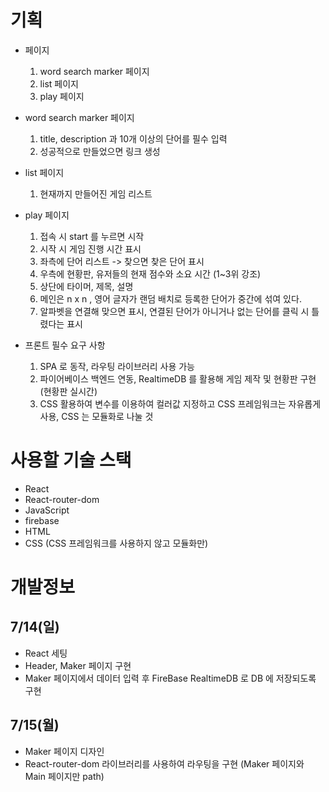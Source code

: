 # 기획
- 페이지
    1. word search marker 페이지
    2. list 페이지
    3. play 페이지

- word search marker 페이지
    1. title, description 과 10개 이상의 단어를 필수 입력
    2. 성공적으로 만들었으면 링크 생성

- list 페이지
    1. 현재까지 만들어진 게임 리스트

- play 페이지
    1. 접속 시 start 를 누르면 시작
    2. 시작 시 게임 진행 시간 표시 
    3. 좌측에 단어 리스트 -> 찾으면 찾은 단어 표시
    4. 우측에 현황판, 유저들의 현재 점수와 소요 시간 (1~3위 강조)
    5. 상단에 타이머, 제목, 설명
    6. 메인은 n x n , 영어 글자가 랜덤 배치로 등록한 단어가 중간에 섞여 있다.
    7. 알파벳을 연결해 맞으면 표시, 연결된 단어가 아니거나 없는 단어를 클릭 시 틀렸다는 표시

- 프론트 필수 요구 사항
    1. SPA 로 동작, 라우팅 라이브러리 사용 가능
    2. 파이어베이스 백엔드 연동, RealtimeDB 를 활용해 게임 제작 및 현황판 구현(현황판 실시간)
    3. CSS 활용하여 변수를 이용하여 컬러값 지정하고 CSS 프레임워크는 자유롭게 사용, CSS 는 모듈화로 나눌 것

# 사용할 기술 스택
- React
- React-router-dom
- JavaScript
- firebase
- HTML
- CSS (CSS 프레임워크를 사용하지 않고 모듈화만)


# 개발정보
## 7/14(일)
- React 세팅
- Header, Maker 페이지 구현
- Maker 페이지에서 데이터 입력 후 FireBase RealtimeDB 로 DB 에 저장되도록 구현

## 7/15(월)
- Maker 페이지 디자인
- React-router-dom 라이브러리를 사용하여 라우팅을 구현 (Maker 페이지와 Main 페이지만 path)

